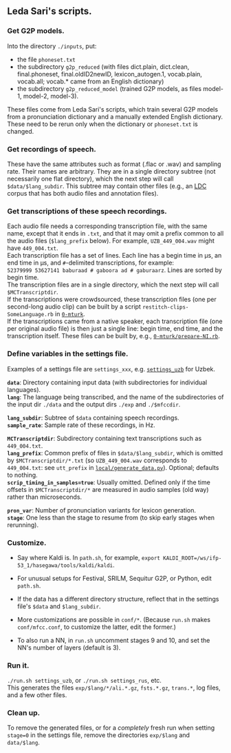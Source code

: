 ## Leda Sari's scripts.

### Get G2P models.
Into the directory `./inputs`, put:  
- the file `phoneset.txt`  
- the subdirectory `g2p_reduced`
(with files dict.plain, dict.clean, final.phoneset, final.oldID2newID, lexicon_autogen.1, vocab.plain, vocab.all;
vocab.* came from an English dictionary)  
- the subdirectory `g2p_reduced_model` (trained G2P models, as files model-1, model-2, model-3).

These files come from Leda Sari's scripts, which train several G2P models from
a pronunciation dictionary and a manually extended English dictionary.
These need to be rerun only when the dictionary or `phoneset.txt` is changed.

### Get recordings of speech.
These have the same attributes such as format (.flac or .wav) and sampling rate.
Their names are arbitrary.
They are in a single directory subtree (not necessarily one flat directory), which the next step will call `$data/$lang_subdir`.  This subtree may contain other files (e.g., an [LDC](www.ldc.upenn.edu) corpus that has both audio files and annotation files).

### Get transcriptions of these speech recordings.
Each audio file needs a corresponding transcription file,
with the same name, except that it ends in `.txt`, and that it may omit a prefix common to all the audio files (`$lang_prefix` below).
For example, `UZB_449_004.wav` might have `449_004.txt`.  
Each transcription file has a set of lines.  Each line has a begin time in μs, an end time in μs, and `#`-delimited transcriptions, for example:  
`52379999 53627141 baburaad # gaboora ad # gaburaarz`.  Lines are sorted by begin time.  
The transcription files are in a single directory, which the next step will call `$MCTranscriptdir`.  
If the transcriptions were crowdsourced, these transcription files (one per second-long audio clip) can be built by a script `restitch-clips-SomeLanguage.rb` in [`0-mturk`](../0-mturk).  
If the transcriptions came from a native speaker, each transcription file (one per original audio file) is then just a single line: begin time, end time, and the transcription itself.  These files can be built by, e.g., [`0-mturk/prepare-NI.rb`](../0-mturk/prepare-NI.rb).  

### Define variables in the settings file.

Examples of a settings file are `settings_xxx`, e.g. [`settings_uzb`](./settings_uzb) for Uzbek.

**`data`**: Directory containing input data (with subdirectories for individual languages).  
**`lang`**: The language being transcribed, and the name of the subdirectories
of the input dir `./data` and the output dirs `./exp` and `./$mfccdir`.  

**`lang_subdir`**: Subtree of `$data` containing speech recordings.  
**`sample_rate`**: Sample rate of these recordings, in Hz.  

**`MCTranscriptdir`**: Subdirectory containing text transcriptions such as `449_004.txt`.     
**`lang_prefix`**: Common prefix of files in `$data/$lang_subdir`, which is omitted by `$MCTranscriptdir/*.txt` (so `UZB_449_004.wav` corresponds to `449_004.txt`: see `utt_prefix` in [`local/generate_data.py`](local/generate_data.py)). Optional; defaults to nothing.  
**`scrip_timing_in_samples=true`**: Usually omitted.  Defined only if the time offsets in `$MCTranscriptdir/*` are measured in audio samples (old way) rather than microseconds.  

**`pron_var`**: Number of pronunciation variants for lexicon generation.  
**`stage`**: One less than the stage to resume from (to skip early stages when rerunning).  

### Customize.

- Say where Kaldi is.  In `path.sh`, for example, `export KALDI_ROOT=/ws/ifp-53_1/hasegawa/tools/kaldi/kaldi`.

- For unusual setups for Festival, SRILM, Sequitur G2P, or Python, edit `path.sh`.

- If the data has a different directory structure, reflect that in the settings file's `$data` and `$lang_subdir`.

- More customizations are possible in `conf/*`.  (Because `run.sh` makes `conf/mfcc.conf`, to customize
the latter, edit the former.)

- To also run a NN, in `run.sh` uncomment stages 9 and 10, and set the NN's number of layers (default is 3).

### Run it.

`./run.sh settings_uzb`, or `./run.sh settings_rus`, etc.  
This generates the files `exp/$lang/*/ali.*.gz`, `fsts.*.gz`, `trans.*`, log files, and a few other files.

### Clean up.

To remove the generated files, or for a *completely* fresh run when setting `stage=0` in the settings file, remove the directories `exp/$lang` and `data/$lang`.
